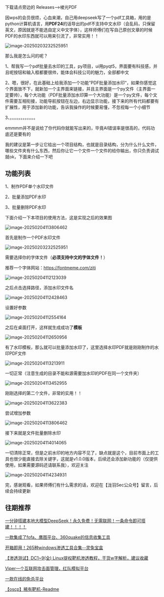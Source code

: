 下载请点旁边的 Releases—>棱光PDF

因wps的会员很烦，心血来潮，自己用deepseek写了一个pdf工具箱，用的是python计算机语言，用**PDF24**的话导出的pdf不支持中文水印（会乱码，只保留英文，原因就是不能选自定义中文字体），这样师傅们在写自己原创文章的时候PDF的水印东西就可以用来引流了，非常实用！！

![image-20250203232525951](https://md-1312988675.cos.ap-nanjing.myqcloud.com/myImg/202502032325577.png)

那么我是怎么问的呢？

1、帮我写一个pdf批量去水印的工具，py项目，ui用pyqt5，界面要有科技感，并且呢按钮和输入框都要很帅，能体会科技公司的魅力，全部都中文

2、嗯，很好，在此基础上给我添加一个功能”PDF批量添加水印“，如果你感觉这个界面放不下，就新加一个主界面来链接，并且主界面是一个py文件（主界面一定要帅），每个大功能（PDF批量添加水印算一个大功能）是一个py文件，每个文件需要互相衔接，功能导航按钮在左边，右边显示功能，接下来的所有代码都要有扩展性，用于添加新的功能，告诉我操作的时候要易懂，不忽视每一个小细节

3、。。。。。。。。。。。。

emmmm并不是说给了你代码你就能写出来的，毕竟AI错误率是很高的，代码功底还是要有的

我的建议是第一步让它给出一个项目结构，也就是目录结构，分为什么什么文件，哪些文件夹有什么东西，然后你让它一个文件一个文件的给你输出，你只负责调试就ok，下面来介绍一下吧

## 功能列表

1、制作PDF单个水印文件

2、批量添加PDF水印

3、批量删除PDF水印

下面介绍一下本项目的使用方法，这是实现之后的效果图

![image-20250204113806462](https://md-1312988675.cos.ap-nanjing.myqcloud.com/myImg/202502041138724.png)

首先是制作一个PDF水印文件

![image-20250203232525951](https://md-1312988675.cos.ap-nanjing.myqcloud.com/myImg/202502032325577.png)

需要选择你的字体文件（**必须支持中文的字体文件！**）

推荐一个字体网站：https://fontmeme.com/ziti

![image-20250204112123039](https://md-1312988675.cos.ap-nanjing.myqcloud.com/myImg/202502041121337.png)

之后点击选择路径，添加水印文件名

![image-20250204112428463](https://md-1312988675.cos.ap-nanjing.myqcloud.com/myImg/202502041124700.png)

设置好参数

![image-20250204112554164](https://md-1312988675.cos.ap-nanjing.myqcloud.com/myImg/202502041125429.png)

之后在桌面打开，这样就生成成功了**模板**

![image-20250204112650956](https://md-1312988675.cos.ap-nanjing.myqcloud.com/myImg/202502041126190.png)

有了水印模板，那么就可以批量添加水印了，这里选择水印PDF就是刚刚制作的水印PDF文件

![image-20250204113213911](https://md-1312988675.cos.ap-nanjing.myqcloud.com/myImg/202502041132182.png)

一切正常（注意生成的目录不能和源需要加水印的PDF在同一个文件夹）

![image-20250204113452955](https://md-1312988675.cos.ap-nanjing.myqcloud.com/myImg/202502041134240.png)

刚刚选择的第二个文件，非常的实用！！

![image-20250204113622383](https://md-1312988675.cos.ap-nanjing.myqcloud.com/myImg/202502041136622.png)

尝试增加参数

![image-20250204113806462](https://md-1312988675.cos.ap-nanjing.myqcloud.com/myImg/202502041138724.png)

接下来就是文件批量删除水印

![image-20250204114014065](https://md-1312988675.cos.ap-nanjing.myqcloud.com/myImg/202502041140347.png)

一切清除正常，但是之前水印的地方内容不见了，缺点就是这个，目前市面上的工具也很少能直接去除关键字，这就是v1.0.0版本，后续还会添加新功能的（仅提供使用，如果需要源码还请联系我），欢迎关注

![image-20250204114234931](https://md-1312988675.cos.ap-nanjing.myqcloud.com/myImg/202502041142179.png)

完，感谢观看，如果师傅们有什么需求的话，欢迎在【泷羽Sec公众号】留言，后续会持续更新

## 往期推荐

[一分钟搭建本地大模型DeepSeek！永久免费！无需联网！一条命令即可搭建！！！！](https://mp.weixin.qq.com/s?__biz=Mzg2Nzk0NjA4Mg==&mid=2247498557&idx=1&sn=4be63db2842575769a912e8c3332c989&scene=21#wechat_redirect)

[一款集成了fofa、鹰图平台、360quake的信息收集工具 ](https://mp.weixin.qq.com/s?__biz=Mzg2Nzk0NjA4Mg==&mid=2247497974&idx=1&sn=2c6e91afcc8b898d403ad51730d4d2f5&scene=21#wechat_redirect)

[开箱即用！265种windows渗透工具合集--灵兔宝盒](https://mp.weixin.qq.com/s?__biz=Mzg2Nzk0NjA4Mg==&mid=2247492994&idx=1&sn=ca2ba6fe86b4172e3e6d3cbb3791c05f&scene=21#wechat_redirect)

[【渗透测试】DC1~9(全) Linux提权靶机渗透教程，干货w字解析，建议收藏](https://mp.weixin.qq.com/s?__biz=Mzg2Nzk0NjA4Mg==&mid=2247495774&idx=1&sn=ad20212bd08f94652d40e286406ed40f&scene=21#wechat_redirect)

[Viper一个互联网攻击面管理，红队模拟平台](https://mp.weixin.qq.com/s?__biz=Mzg2Nzk0NjA4Mg==&mid=2247497000&idx=1&sn=6b07a7a43b25ecc72f1cbd90a7fe477d&scene=21#wechat_redirect)

[一款在线的免杀平台](https://mp.weixin.qq.com/s?__biz=Mzg2Nzk0NjA4Mg==&mid=2247496274&idx=1&sn=78ee1bbc1b1e013e9db86d285b4a8d5e&scene=21#wechat_redirect)

[【oscp】稀有靶机-Readme](https://mp.weixin.qq.com/s?__biz=Mzg2Nzk0NjA4Mg==&mid=2247497745&idx=1&sn=953fa36ed8fd1e176e00e5c14b32b527&scene=21#wechat_redirect)
